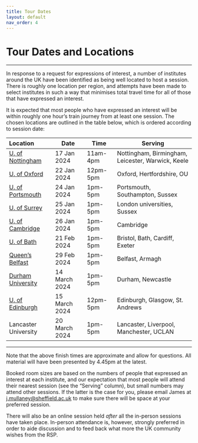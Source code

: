 ```yaml
---
title: Tour Dates
layout: default
nav_order: 4
---
```


# Tour Dates and Locations

---

In response to a request for expressions of interest, a number of institutes around the UK have been identified as being well located to host a session. There is roughly one location per region, and attempts have been made to select institutes in such a way that minimises total travel time for all of those that have expressed an interest.

It is expected that most people who have expressed an interest will be within roughly one hour’s train journey from at least one session. The chosen locations are outlined in the table below, which is ordered according to session date:

| Location | Date | Time | Serving |
|:---------|------|------|---------|
|[U. of Nottingham](./Locations/nottingham.html)|17 Jan 2024|11am-4pm|Nottingham, Birmingham, Leicester, Warwick, Keele|
|[U. of Oxford](./Locations/oxford.html)|22 Jan 2024|12pm-5pm|Oxford, Hertfordshire, OU|
|[U. of Portsmouth](./Locations/portsmouth.html)|24 Jan 2024|1pm-5pm|Portsmouth, Southampton, Sussex|
|[U. of Surrey](./Locations/surrey.html)|25 Jan 2024|1pm-5pm|London universities, Sussex|
|[U. of Cambridge](./Locations/cambridge.html)|26 Jan 2024|1pm-5pm|Cambridge|
|[U. of Bath](./Locations/bath.html)|21 Feb 2024|1pm-5pm|Bristol, Bath, Cardiff, Exeter|
|[Queen’s Belfast](./Locations/qub.html)|29 Feb 2024|1pm-5pm|Belfast, Armagh|
|[Durham University](./Locations/durham.html)|14 March 2024|1pm-5pm|Durham, Newcastle|
|[U. of Edinburgh](./Locations/edinburgh.html)|15 March 2024|12pm-5pm|Edinburgh, Glasgow, St. Andrews|
|Lancaster University|20 March 2024|1pm-5pm|Lancaster, Liverpool, Manchester, UCLAN|

---
Note that the above finish times are approximate and allow for questions. All material will have been presented by 4.45pm at the latest.

Booked room sizes are based on the numbers of people that expressed an interest at each institute, and our expectation that most people will attend their nearest session (see the “Serving” column), but small numbers may attend other sessions. If the latter is the case for you, please email James at j.mullaney@sheffield.ac.uk to make sure there will be space at your preferred session.

There will also be an online session held _after_ all the in-person sessions have taken place. In-person attendance is, however, strongly preferred in order to aide discussion and to feed back what more the UK community wishes from the RSP.
